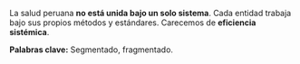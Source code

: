 La salud peruana **no está unida bajo un solo sistema**. Cada entidad trabaja bajo sus propios métodos y estándares. Carecemos de **eficiencia sistémica**.

**Palabras clave:** Segmentado, fragmentado.
